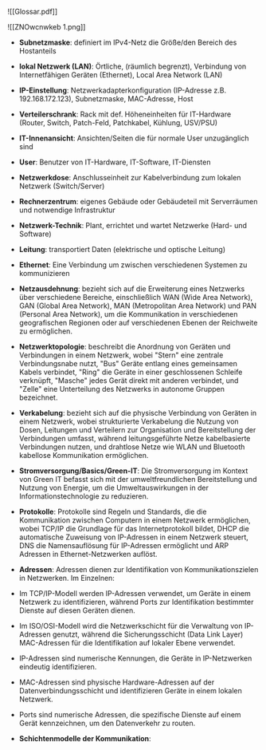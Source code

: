 ![[Glossar.pdf]]

![[ZNOwcnwkeb 1.png]]
- **Subnetzmaske**: definiert im IPv4-Netz die Größe/den Bereich des Hostanteils
- **lokal Netzwerk (LAN)**: Örtliche, (räumlich begrenzt), Verbindung von Internetfähigen Geräten (Ethernet), Local Area Network (LAN)
- **IP-Einstellung**: Netzwerkadapterkonfiguration (IP-Adresse z.B. 192.168.172.123), Subnetzmaske, MAC-Adresse, Host 
- **Verteilerschrank**: Rack mit def. Höheneinheiten für IT-Hardware (Router, Switch, Patch-Feld, Patchkabel, Kühlung, USV/PSU) 
- **IT-Innenansicht**: Ansichten/Seiten die für normale User unzugänglich sind
- **User**: Benutzer von IT-Hardware, IT-Software, IT-Diensten
- **Netzwerkdose**: Anschlusseinheit zur Kabelverbindung zum lokalen Netzwerk (Switch/Server)
- **Rechnerzentrum**: eigenes Gebäude oder Gebäudeteil mit Serverräumen und notwendige Infrastruktur
- **Netzwerk-Technik**: Plant, errichtet und wartet Netzwerke (Hard- und Software)
- **Leitung**: transportiert Daten (elektrische und optische Leitung)

- **Ethernet**: Eine Verbindung um zwischen verschiedenen Systemen zu kommunizieren
- **Netzausdehnung**: bezieht sich auf die Erweiterung eines Netzwerks über verschiedene Bereiche, einschließlich WAN (Wide Area Network), GAN (Global Area Network), MAN (Metropolitan Area Network) und PAN (Personal Area Network), um die Kommunikation in verschiedenen geografischen Regionen oder auf verschiedenen Ebenen der Reichweite zu ermöglichen.
- **Netzwerktopologie**: beschreibt die Anordnung von Geräten und Verbindungen in einem Netzwerk, wobei "Stern" eine zentrale Verbindungsnabe nutzt, "Bus" Geräte entlang eines gemeinsamen Kabels verbindet, "Ring" die Geräte in einer geschlossenen Schleife verknüpft, "Masche" jedes Gerät direkt mit anderen verbindet, und "Zelle" eine Unterteilung des Netzwerks in autonome Gruppen bezeichnet.
- **Verkabelung**: bezieht sich auf die physische Verbindung von Geräten in einem Netzwerk, wobei strukturierte Verkabelung die Nutzung von Dosen, Leitungen und Verteilern zur Organisation und Bereitstellung der Verbindungen umfasst, während leitungsgeführte Netze kabelbasierte Verbindungen nutzen, und drahtlose Netze wie WLAN und Bluetooth kabellose Kommunikation ermöglichen.
- **Stromversorgung/Basics/Green-IT**: Die Stromversorgung im Kontext von Green IT befasst sich mit der umweltfreundlichen Bereitstellung und Nutzung von Energie, um die Umweltauswirkungen in der Informationstechnologie zu reduzieren.
- **Protokolle**: Protokolle sind Regeln und Standards, die die Kommunikation zwischen Computern in einem Netzwerk ermöglichen, wobei TCP/IP die Grundlage für das Internetprotokoll bildet, DHCP die automatische Zuweisung von IP-Adressen in einem Netzwerk steuert, DNS die Namensauflösung für IP-Adressen ermöglicht und ARP Adressen in Ethernet-Netzwerken auflöst.
- **Adressen**: Adressen dienen zur Identifikation von Kommunikationszielen in Netzwerken. Im Einzelnen:
- Im TCP/IP-Modell werden IP-Adressen verwendet, um Geräte in einem Netzwerk zu identifizieren, während Ports zur Identifikation bestimmter Dienste auf diesen Geräten dienen.
- Im ISO/OSI-Modell wird die Netzwerkschicht für die Verwaltung von IP-Adressen genutzt, während die Sicherungsschicht (Data Link Layer) MAC-Adressen für die Identifikation auf lokaler Ebene verwendet.
- IP-Adressen sind numerische Kennungen, die Geräte in IP-Netzwerken eindeutig identifizieren.
- MAC-Adressen sind physische Hardware-Adressen auf der Datenverbindungsschicht und identifizieren Geräte in einem lokalen Netzwerk. 
- Ports sind numerische Adressen, die spezifische Dienste auf einem Gerät kennzeichnen, um den Datenverkehr zu routen.
- **Schichtenmodelle der Kommunikation**: 
